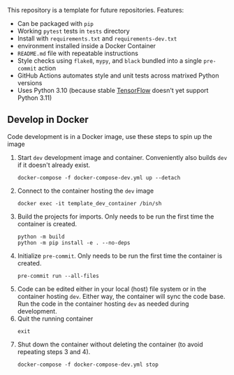 This repository is a template for future repositories.  Features:
- Can be packaged with `pip`
- Working `pytest` tests in `tests` directory
- Install with `requirements.txt` and `requirements-dev.txt`
- environment installed inside a Docker Container
- `README.md` file with repeatable instructions
- Style checks using `flake8`, `mypy`, and `black` bundled into a single `pre-commit` action
- GitHub Actions automates style and unit tests across matrixed Python versions
- Uses Python 3.10 (because stable [TensorFlow](https://www.tensorflow.org/install/pip) doesn't yet support Python 3.11)

## Develop in Docker
Code development is in a Docker image, use these steps to spin up the image
1. Start `dev` development image and container. Conveniently also builds `dev` if it doesn't already exist.
    ```
    docker-compose -f docker-compose-dev.yml up --detach
    ```
2. Connect to the container hosting the `dev` image
    ```
    docker exec -it template_dev_container /bin/sh
    ```
3. Build the projects for imports. Only needs to be run the first time the container is created.
    ```
    python -m build
    python -m pip install -e . --no-deps
    ```
4. Initialize `pre-commit`. Only needs to be run the first time the container is created.
    ```
    pre-commit run --all-files
    ```
5. Code can be edited either in your local (host) file system or in the container hosting `dev`. Either way, the container will sync the code base. Run the code in the container hosting `dev` as needed during development.
6. Quit the running container
    ```
    exit
    ```
7. Shut down the container without deleting the container (to avoid repeating steps 3 and 4).
    ```
    docker-compose -f docker-compose-dev.yml stop
    ```
